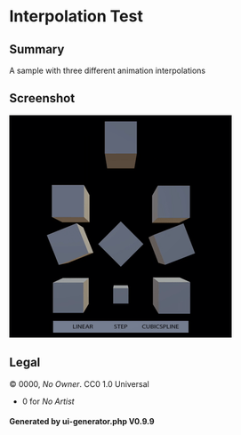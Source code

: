 # Interpolation Test

## Summary

A sample with three different animation interpolations

## Screenshot

![screenshot](screenshot/screenshot.gif)

## Legal

&copy; 0000, _No Owner_. CC0 1.0 Universal

 - 0 for _No Artist_

#### Generated by ui-generator.php V0.9.9